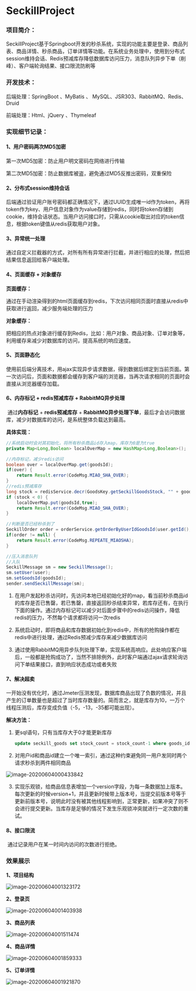 # SeckillProject
### 项目简介：

​		SeckillProject基于Springboot开发的秒杀系统，实现的功能主要是登录、商品列表、商品详情、秒杀商品，订单详情等功能。在系统业务处理中，使用到分布式session维持会话、Redis预减库存降低数据库访问压力，消息队列异步下单（削峰）、客户端轮询结果、接口限流防刷等



### 开发技术：

后端处理：SpringBoot 、MyBatis 、 MySQL、JSR303、RabbitMQ、Redis、Druid

前端处理：Html、jQuery 、Thymeleaf



### 实现细节记录：



#### 1、用户密码两次MD5加密

第一次MD5加密：防止用户明文密码在网络进行传输

第二次MD5加密：防止数据库被盗，避免通过MD5反推出密码，双重保险





#### 2、分布式session维持会话

后端通过验证用户账号密码都正确情况下，通过UUID生成唯一id作为token，再将token作为key、用户信息对象作为value存储到redis，同时将token存储到cookie，维持会话状态。当用户访问接口时，只需从cookie取出对应的token信息，根据token键值从redis获取用户对象。





#### 3、异常统一处理

通过自定义拦截器的方式，对所有所有异常进行拦截，并进行相应的处理，然后把结果信息返回给客户端处理。





#### 4、页面缓存 + 对象缓存

**页面缓存：**

​		通过在手动渲染得到的html页面缓存到redis，下次访问相同页面时直接从redis中获取进行返回，减少服务端处理的压力

**对象缓存：**

​		把相应的热点对象进行缓存到Redis，比如：用户对象、商品对象、订单对象等，利用缓存来减少对数据库的访问，提高系统的响应速度。





#### 5、页面静态化

​		使用前后端分离技术，用ajax实现异步请求数据，得到数据后绑定到当前页面。第一次访问后，页面和数据都会缓存到客户端的浏览器，当再次请求相同的页面时会直接从浏览器缓存加载。





#### 6、内存标记 + redis预减库存 + RabbitMQ异步处理 

​		通过**内存标记** + **redis预减库存** + **RabbitMQ异步处理下单**，最后才会访问数据库，减少对数据库的访问，是系统整体负载达到最高。

**具体实现：**

```java
//系统启动时会对其初始化，将所有秒杀商品id存入map，库存为0是为true
private Map<Long,Boolean> localOverMap = new HashMap<Long,Boolean>();

//内存标记，减少redis访问
boolean over = localOverMap.get(goodsId);
if(over) {
    return Result.error(CodeMsg.MIAO_SHA_OVER);
}
//redis预减库存
long stock = redisService.decr(GoodsKey.getSeckillGoodsStock, "" + goodsId);//10
if (stock < 0) {
    localOverMap.put(goodsId,true);
    return Result.error(CodeMsg.MIAO_SHA_OVER);
}

//判断是否已经秒杀到了
SeckillOrder order = orderService.getOrderByUserIdGoodsId(user.getId(), goodsId);
if(order != null) {
    return Result.error(CodeMsg.REPEATE_MIAOSHA);
}

//压入消息队列
//入队
SeckillMessage sm = new SeckillMessage();
sm.setUser(user);
sm.setGoodsId(goodsId);
sender.sendSeckillMessage(sm);
```

1. 在用户发起秒杀访问时，先访问本地已经初始化好的map，看当前秒杀商品id的库存是否已售罄，若已售罄，直接返回秒杀结束异常，若库存还有，在执行下面的操作。通过内存标记可以减少对后面步骤中的redis访问操作，降低redis的压力，不然每个请求都将访问一次redis

   

2. 系统启动时，即将商品和库存数据初始化到redis中，所有的抢购操作都在redis中进行处理，通过Redis预减少库存来减少数据库访问

   

3. 通过使用RabbitMQ用异步队列处理下单，实现系统高响应。此处响应客户端后，一般都是抢购成功了，当然不排除例外，此时客户端通过ajax请求轮询访问下单结果接口，直到响应状态成功或者失败





#### 7、解决超卖

​		一开始没有优化时，通过Jmeter压测发现，数据库商品出现了负数的情况，并且产生的订单数量也是超过了当时库存数量的。简而言之，就是库存为10，一万个线程压测后，库存变成负值（-5，-13，-35都可能出现）。

**解决方法：**

1. 更sql语句，只有当库存大于0才能更新库存

   ```sql
   update seckill_goods set stock_count = stock_count-1 where goods_id = #{goodsId} and stock_count > 0
   ```

2. 对用户id和商品id建立一个唯一索引，通过这种约束避免同一用户发同时两个请求秒杀到两件相同商品

![image-20200604000433842](upload%5Cimage-20200604000433842.png)

3. 实现乐观锁，给商品信息表增加一个version字段，为每一条数据加上版本。每次更新的时候version+1，并且更新时候带上版本号，当提交前版本号等于更新前版本号，说明此时没有被其他线程影响到，正常更新，如果冲突了则不会进行提交更新。当库存是足够的情况下发生乐观锁冲突就进行一定次数的重试。





#### 8、接口限流

​		通过记录用户在某一时间内访问的次数进行拒绝。



### 效果展示

**1、项目结构**

![image-20200604001323172](upload%5Cimage-20200604001323172.png)



**2、登录页**

![image-20200604001403938](upload%5Cimage-20200604001403938.png)



**3、商品列表**

![image-20200604001511474](upload%5Cimage-20200604001511474.png)



**4、商品详情**

![image-20200604001859333](upload%5Cimage-20200604001859333.png)



**5、订单详情**

![image-20200604001921870](upload%5Cimage-20200604001921870.png)